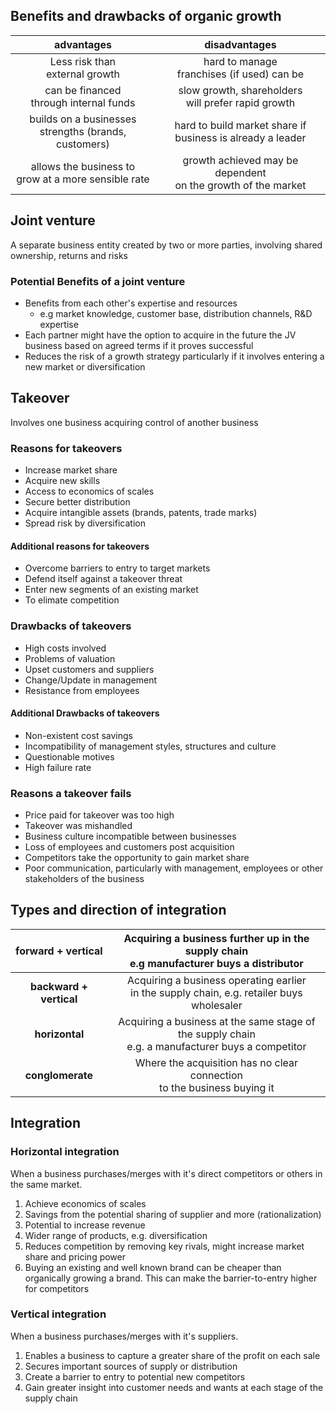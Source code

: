 ## Benefits and drawbacks of organic growth

|         advantages           |          disadvantages           |
|:----------------------------:|:--------------------------------:|
|Less risk than <br> external growth|hard to manage <br> franchises (if used) can be|
|can be financed <br> through internal funds|slow growth, shareholders <br> will prefer rapid growth|
|builds on a businesses <br> strengths (brands, customers)|hard to build market share if <br> business is already a leader|
|allows the business to <br> grow at a more sensible rate|growth achieved may be dependent <br> on the growth of the market|

## Joint venture
A separate business entity created by two or more parties, 
involving shared ownership, returns and risks

### Potential Benefits of a joint venture
* Benefits from each other's expertise and resources
  - e.g market knowledge, customer base, distribution
  channels, R&D expertise
* Each partner might have the option to acquire in the future
  the JV business based on agreed terms if it proves successful
* Reduces the risk of a growth strategy
  particularly if it involves entering a new market or diversification

## Takeover
Involves one business acquiring control of another business

### Reasons for takeovers
* Increase market share
* Acquire new skills
* Access to economics of scales
* Secure better distribution
* Acquire intangible assets (brands, patents, trade marks)
* Spread risk by diversification

#### Additional reasons for takeovers
* Overcome barriers to entry to target markets
* Defend itself against a takeover threat
* Enter new segments of an existing market
* To elimate competition

### Drawbacks of takeovers
* High costs involved
* Problems of valuation
* Upset customers and suppliers
* Change/Update in management
* Resistance from employees

#### Additional Drawbacks of takeovers
* Non-existent cost savings
* Incompatibility of management styles, structures and culture
* Questionable motives
* High failure rate

### Reasons a takeover fails
* Price paid for takeover was too high
* Takeover was mishandled
* Business culture incompatible between businesses
* Loss of employees and customers post acquisition
* Competitors take the opportunity to gain market share
* Poor communication, particularly with management, employees
  or other stakeholders of the business

## Types and direction of integration
|**forward + vertical**        |Acquiring a business further up in the supply chain <br> e.g manufacturer buys a distributor|
|:----------------------------:|:--------------------------------:|
|**backward + vertical**       |Acquiring a business operating earlier <br> in the supply chain, e.g. retailer buys wholesaler|
|**horizontal**                |Acquiring a business at the same stage of the supply chain <br> e.g. a manufacturer buys a competitor|
|**conglomerate**              |Where the acquisition has no clear connection <br> to the business buying it|

## Integration

### Horizontal integration
When a business purchases/merges with it's direct competitors or
others in the same market.

1. Achieve economics of scales
2. Savings from the potential sharing of supplier and more (rationalization)
3. Potential to increase revenue
4. Wider range of products, e.g. diversification
5. Reduces competition by removing key rivals,
   might increase market share and pricing power
6. Buying an existing and well known brand can be cheaper 
   than organically growing a brand. This can make
   the barrier-to-entry higher for competitors

### Vertical integration
When a business purchases/merges with it's suppliers.

1. Enables a business to capture a greater share of the profit
   on each sale
2. Secures important sources of supply or distribution
3. Create a barrier to entry to potential new competitors
4. Gain greater insight into customer needs and
   wants at each stage of the supply chain
